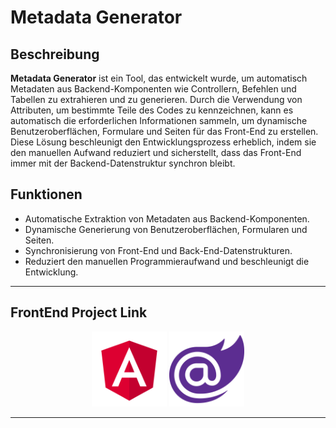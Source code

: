 # Metadata Generator

## Beschreibung

**Metadata Generator** ist ein Tool, das entwickelt wurde, um automatisch Metadaten aus Backend-Komponenten wie Controllern, Befehlen und Tabellen zu extrahieren und zu generieren. Durch die Verwendung von Attributen, um bestimmte Teile des Codes zu kennzeichnen, kann es automatisch die erforderlichen Informationen sammeln, um dynamische Benutzeroberflächen, Formulare und Seiten für das Front-End zu erstellen. Diese Lösung beschleunigt den Entwicklungsprozess erheblich, indem sie den manuellen Aufwand reduziert und sicherstellt, dass das Front-End immer mit der Backend-Datenstruktur synchron bleibt.

## Funktionen

- Automatische Extraktion von Metadaten aus Backend-Komponenten.
- Dynamische Generierung von Benutzeroberflächen, Formularen und Seiten.
- Synchronisierung von Front-End und Back-End-Datenstrukturen.
- Reduziert den manuellen Programmieraufwand und beschleunigt die Entwicklung.

---

## FrontEnd Project Link

<p align="center">
  <img src="/document/angular.png" alt="angular-logo" width="120px" height="120px"/>
  <img src="/document/blazor.png" alt="angular-logo" width="120px" height="120px"/>
</p>

---
